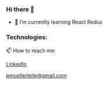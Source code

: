 ### Hi there 👋

- 🌱 I’m currently learning React Redux

### Technologies: 

📫 How to reach me:

[LinkedIn](https://www.linkedin.com/in/pcmueller?trk=profile-badge)

pmuellerleile@gmail.com
